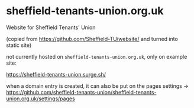 # sheffield-tenants-union.org.uk

Website for Sheffield Tenants' Union

(copied from <https://github.com/Sheffield-TU/website/> and turned into static site)

not currently hosted on `sheffield-tenants-union.org.uk`, only on example site:

<https://sheffield-tenants-union.surge.sh/>

when a domain entry is created, it can also be put on the pages settings -> <https://github.com/sheffield-tenants-union/sheffield-tenants-union.org.uk/settings/pages>
